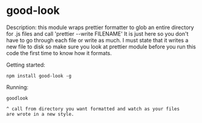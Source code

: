 good-look
======

Description: this module wraps prettier formatter to glob an entire directory for .js files and call 'prettier --write FILENAME' It is just here so you don't have to go through each file or write as much. I must state that it writes a new file to disk so make sure you look at prettier module before you run this code the first time to know how it formats.


Getting started:

	npm install good-look -g
	
Running:

	goodlook
	
	^ call from directory you want formatted and watch as your files
	are wrote in a new style.	
	
